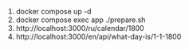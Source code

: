 1. docker compose up -d
2. docker compose exec app ./prepare.sh
3. http://localhost:3000/ru/calendar/1800
4. http://localhost:3000/en/api/what-day-is/1-1-1800
